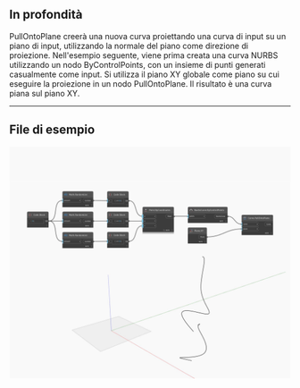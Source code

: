 ## In profondità
PullOntoPlane creerà una nuova curva proiettando una curva di input su un piano di input, utilizzando la normale del piano come direzione di proiezione. Nell'esempio seguente, viene prima creata una curva NURBS utilizzando un nodo ByControlPoints, con un insieme di punti generati casualmente come input. Si utilizza il piano XY globale come piano su cui eseguire la proiezione in un nodo PullOntoPlane. Il risultato è una curva piana sul piano XY.
___
## File di esempio

![PullOntoPlane](./Autodesk.DesignScript.Geometry.Curve.PullOntoPlane_img.jpg)

